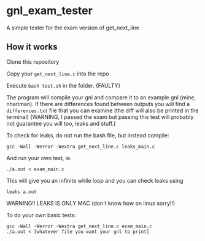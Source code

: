 # gnl_exam_tester
A simple tester for the exam version of get_next_line
## How it works
Clone this repository

Copy your `get_next_line.c` into the repo

Execute `bash test.sh` in the folder. {FAULTY}

The program will compile your gnl and compare it to an example gnl (mine, nhariman).
If there are differences found between outputs you will find a `differences.txt` file that you can examine (the diff will also be printed in the terminal)
(WARNING, I passed the exam but passing this test will probably not guarantee you will too, leaks and stuff.)

To check for leaks, do not run the bash file, but instead compile:
```
gcc -Wall -Werror -Wextra get_next_line.c leaks_main.c
```
And run your own test, ie.
```
./a.out < exam_main.c
```
This will give you an infinite while loop and you can check leaks using
```
leaks a.out
```
WARNING!! LEAKS IS ONLY MAC (don't know how on linux sorry!!)

To do your own basic tests:
```
gcc -Wall -Werror -Wextra get_next_line.c exam_main.c
./a.out < [whatever file you want your gnl to print]
```
